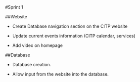 #Sprint 1

##Website
+ Create Database navigation section on the CITP website 

+ Update current events information (CITP calendar, services)

+ Add video on homepage

##Database

+ Database creation. 

+ Allow input from the website into the database. 
